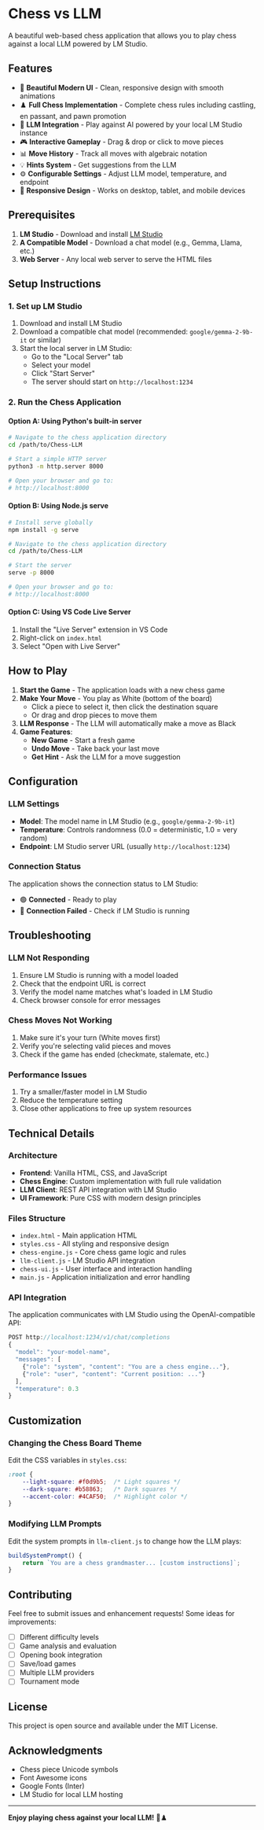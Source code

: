 # Chess vs LLM

A beautiful web-based chess application that allows you to play chess against a local LLM powered by LM Studio.

## Features

- 🎯 **Beautiful Modern UI** - Clean, responsive design with smooth animations
- ♟️ **Full Chess Implementation** - Complete chess rules including castling, en passant, and pawn promotion
- 🤖 **LLM Integration** - Play against AI powered by your local LM Studio instance
- 🎮 **Interactive Gameplay** - Drag & drop or click to move pieces
- 📊 **Move History** - Track all moves with algebraic notation
- 💡 **Hints System** - Get suggestions from the LLM
- ⚙️ **Configurable Settings** - Adjust LLM model, temperature, and endpoint
- 📱 **Responsive Design** - Works on desktop, tablet, and mobile devices

## Prerequisites

1. **LM Studio** - Download and install [LM Studio](https://lmstudio.ai/)
2. **A Compatible Model** - Download a chat model (e.g., Gemma, Llama, etc.)
3. **Web Server** - Any local web server to serve the HTML files

## Setup Instructions

### 1. Set up LM Studio

1. Download and install LM Studio
2. Download a compatible chat model (recommended: `google/gemma-2-9b-it` or similar)
3. Start the local server in LM Studio:
   - Go to the "Local Server" tab
   - Select your model
   - Click "Start Server"
   - The server should start on `http://localhost:1234`

### 2. Run the Chess Application

#### Option A: Using Python's built-in server
```bash
# Navigate to the chess application directory
cd /path/to/Chess-LLM

# Start a simple HTTP server
python3 -m http.server 8000

# Open your browser and go to:
# http://localhost:8000
```

#### Option B: Using Node.js serve
```bash
# Install serve globally
npm install -g serve

# Navigate to the chess application directory
cd /path/to/Chess-LLM

# Start the server
serve -p 8000

# Open your browser and go to:
# http://localhost:8000
```

#### Option C: Using VS Code Live Server
1. Install the "Live Server" extension in VS Code
2. Right-click on `index.html`
3. Select "Open with Live Server"

## How to Play

1. **Start the Game** - The application loads with a new chess game
2. **Make Your Move** - You play as White (bottom of the board)
   - Click a piece to select it, then click the destination square
   - Or drag and drop pieces to move them
3. **LLM Response** - The LLM will automatically make a move as Black
4. **Game Features**:
   - **New Game** - Start a fresh game
   - **Undo Move** - Take back your last move
   - **Get Hint** - Ask the LLM for a move suggestion

## Configuration

### LLM Settings

- **Model**: The model name in LM Studio (e.g., `google/gemma-2-9b-it`)
- **Temperature**: Controls randomness (0.0 = deterministic, 1.0 = very random)
- **Endpoint**: LM Studio server URL (usually `http://localhost:1234`)

### Connection Status

The application shows the connection status to LM Studio:
- 🟢 **Connected** - Ready to play
- 🔴 **Connection Failed** - Check if LM Studio is running

## Troubleshooting

### LLM Not Responding
1. Ensure LM Studio is running with a model loaded
2. Check that the endpoint URL is correct
3. Verify the model name matches what's loaded in LM Studio
4. Check browser console for error messages

### Chess Moves Not Working
1. Make sure it's your turn (White moves first)
2. Verify you're selecting valid pieces and moves
3. Check if the game has ended (checkmate, stalemate, etc.)

### Performance Issues
1. Try a smaller/faster model in LM Studio
2. Reduce the temperature setting
3. Close other applications to free up system resources

## Technical Details

### Architecture
- **Frontend**: Vanilla HTML, CSS, and JavaScript
- **Chess Engine**: Custom implementation with full rule validation
- **LLM Client**: REST API integration with LM Studio
- **UI Framework**: Pure CSS with modern design principles

### Files Structure
- `index.html` - Main application HTML
- `styles.css` - All styling and responsive design
- `chess-engine.js` - Core chess game logic and rules
- `llm-client.js` - LM Studio API integration
- `chess-ui.js` - User interface and interaction handling
- `main.js` - Application initialization and error handling

### API Integration
The application communicates with LM Studio using the OpenAI-compatible API:
```javascript
POST http://localhost:1234/v1/chat/completions
{
  "model": "your-model-name",
  "messages": [
    {"role": "system", "content": "You are a chess engine..."},
    {"role": "user", "content": "Current position: ..."}
  ],
  "temperature": 0.3
}
```

## Customization

### Changing the Chess Board Theme
Edit the CSS variables in `styles.css`:
```css
:root {
    --light-square: #f0d9b5;  /* Light squares */
    --dark-square: #b58863;   /* Dark squares */
    --accent-color: #4CAF50;  /* Highlight color */
}
```

### Modifying LLM Prompts
Edit the system prompts in `llm-client.js` to change how the LLM plays:
```javascript
buildSystemPrompt() {
    return `You are a chess grandmaster... [custom instructions]`;
}
```

## Contributing

Feel free to submit issues and enhancement requests! Some ideas for improvements:

- [ ] Different difficulty levels
- [ ] Game analysis and evaluation
- [ ] Opening book integration
- [ ] Save/load games
- [ ] Multiple LLM providers
- [ ] Tournament mode

## License

This project is open source and available under the MIT License.

## Acknowledgments

- Chess piece Unicode symbols
- Font Awesome icons
- Google Fonts (Inter)
- LM Studio for local LLM hosting

---

**Enjoy playing chess against your local LLM!** 🏁♟️
